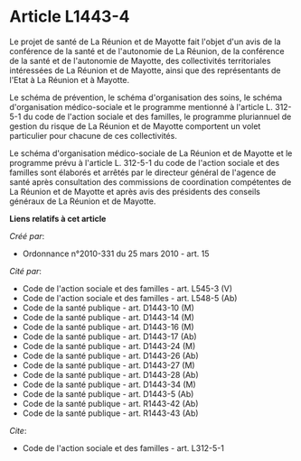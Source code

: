 # Article L1443-4

Le projet de santé de La Réunion et de Mayotte fait l'objet d'un avis de la conférence de la santé et de l'autonomie de La
Réunion, de la conférence de la santé et de l'autonomie de Mayotte, des collectivités territoriales intéressées de La Réunion
et de Mayotte, ainsi que des représentants de l'Etat à La Réunion et à Mayotte. 

Le schéma de prévention, le schéma d'organisation des soins, le schéma d'organisation médico-sociale et le programme
mentionné à l'article L. 312-5-1 du code de l'action sociale et des familles, le programme pluriannuel de gestion du risque
de La Réunion et de Mayotte comportent un volet particulier pour chacune de ces collectivités. 

Le schéma d'organisation médico-sociale de La Réunion et de Mayotte et le programme prévu à l'article L. 312-5-1 du code de
l'action sociale et des familles sont élaborés et arrêtés par le directeur général de l'agence de santé après consultation
des commissions de coordination compétentes de La Réunion et de Mayotte et après avis des présidents des conseils généraux de
La Réunion et de Mayotte.

**Liens relatifs à cet article**

_Créé par_:

  - Ordonnance n°2010-331 du 25 mars 2010 - art. 15

_Cité par_:

  - Code de l'action sociale et des familles - art. L545-3 (V)
  - Code de l'action sociale et des familles - art. L548-5 (Ab)
  - Code de la santé publique - art. D1443-10 (M)
  - Code de la santé publique - art. D1443-14 (M)
  - Code de la santé publique - art. D1443-16 (M)
  - Code de la santé publique - art. D1443-17 (Ab)
  - Code de la santé publique - art. D1443-24 (M)
  - Code de la santé publique - art. D1443-26 (Ab)
  - Code de la santé publique - art. D1443-27 (M)
  - Code de la santé publique - art. D1443-28 (Ab)
  - Code de la santé publique - art. D1443-34 (M)
  - Code de la santé publique - art. D1443-5 (Ab)
  - Code de la santé publique - art. R1443-42 (Ab)
  - Code de la santé publique - art. R1443-43 (Ab)

_Cite_:

  - Code de l'action sociale et des familles - art. L312-5-1
